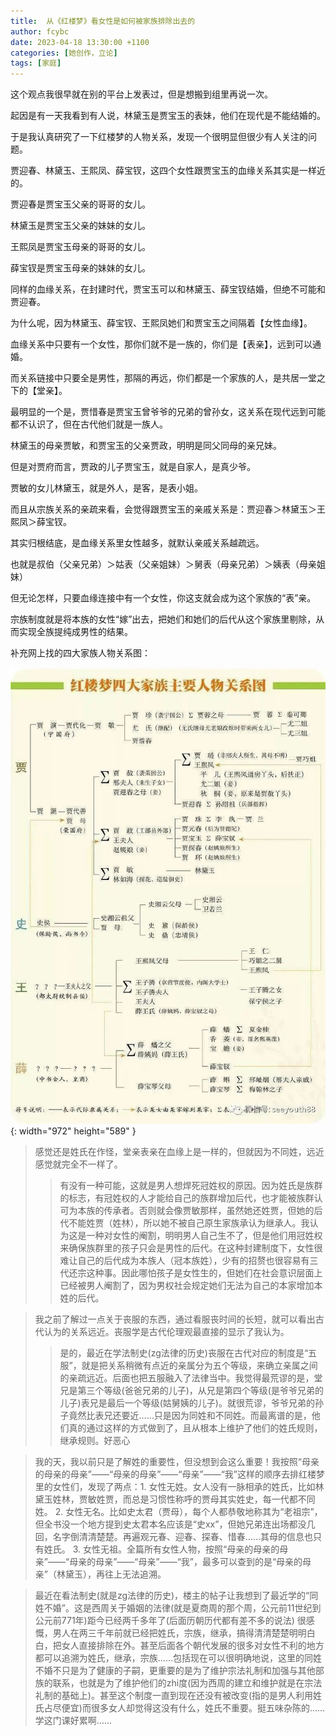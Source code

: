 ```yaml
---
title:  从《红楼梦》看女性是如何被家族排除出去的
author: fcybc
date: 2023-04-18 13:30:00 +1100
categories: [她创作，立论]
tags: [家庭]
---
```


这个观点我很早就在别的平台上发表过，但是想搬到组里再说一次。

起因是有一天我看到有人说，林黛玉是贾宝玉的表妹，他们在现代是不能结婚的。

于是我认真研究了一下红楼梦的人物关系，发现一个很明显但很少有人关注的问题。

贾迎春、林黛玉、王熙凤、薛宝钗，这四个女性跟贾宝玉的血缘关系其实是一样近的。

贾迎春是贾宝玉父亲的哥哥的女儿。

林黛玉是贾宝玉父亲的妹妹的女儿。

王熙凤是贾宝玉母亲的哥哥的女儿。

薛宝钗是贾宝玉母亲的妹妹的女儿。

同样的血缘关系，在封建时代，贾宝玉可以和林黛玉、薛宝钗结婚，但绝不可能和贾迎春。

为什么呢，因为林黛玉、薛宝钗、王熙凤她们和贾宝玉之间隔着【女性血缘】。

血缘关系中只要有一个女性，那你们就不是一族的，你们是【表亲】，远到可以通婚。

而关系链接中只要全是男性，那隔的再远，你们都是一个家族的人，是共居一堂之下的【堂亲】。

最明显的一个是，贾惜春是贾宝玉曾爷爷的兄弟的曾孙女，这关系在现代远到可能都不认识了，但在古代他们就是一族人。

林黛玉的母亲贾敏，和贾宝玉的父亲贾政，明明是同父同母的亲兄妹。

但是对贾府而言，贾政的儿子贾宝玉，就是自家人，是真少爷。

贾敏的女儿林黛玉，就是外人，是客，是表小姐。

而且从宗族关系的亲疏来看，会觉得跟贾宝玉的亲戚关系是：贾迎春＞林黛玉＞王熙凤＞薛宝钗。

其实归根结底，是血缘关系里女性越多，就默认亲戚关系越疏远。

也就是叔伯（父亲兄弟）＞姑表（父亲姐妹）＞舅表（母亲兄弟）＞姨表（母亲姐妹）

但无论怎样，只要血缘连接中有一个女性，你这支就会成为这个家族的“表”亲。

宗族制度就是将本族的女性“嫁”出去，把她们和她们的后代从这个家族里剔除，从而实现全族提纯成男性的结果。

补充网上找的四大家族人物关系图：

![photo](/assets/img/20230418/hc.jpg){: width="972" height="589" }

> 感觉还是姓氏在作怪，堂亲表亲在血缘上是一样的，但就因为不同姓，远近感觉就完全不一样了。
>> 有没有一种可能，这就是男人想焊死冠姓权的原因。因为姓氏是族群的标志，有冠姓权的人才能给自己的族群增加后代，也才能被族群认可为本族的传承者。否则就会像贾敏那样，虽然她还姓贾，但她的后代不能姓贾（姓林），所以她不被自己原生家族承认为继承人。我认为这是一种对女性的阉割，明明男人自己生不了，但是他们用冠姓权来确保族群里的孩子只会是男性的后代。在这种封建制度下，女性很难让自己的后代成为本族人（冠本族姓），少有的招赘也很容易有三代还宗这种事。因此哪怕孩子是女性生的，但她们在社会意识层面上已经被男人阉割了，因为男权社会规定她们无法为自己的本家增加本姓的后代。


> 我之前了解过一点关于丧服的东西，通过看服丧时间的长短，就可以看出古代认为的关系远近。丧服学是古代伦理观最直接的显示了我认为。
>> 是的，最近在学法制史(zg法律的历史)丧服在古代对应的制度是“五服”，就是把关系稍微有点近的亲属分为五个等级，来确立亲属之间的亲疏远近。后面也把五服融入了法律当中。我觉得最荒谬的是，堂兄是第三个等级(爸爸兄弟的儿子)，从兄是第四个等级(是爷爷兄弟的儿子)表兄是最后一个等级(姑舅姨的儿子)。就很荒谬，爷爷兄弟的孙子竟然比表兄还要近……只是因为同姓和不同姓。而最离谱的是，他们真的通过这样的方式做到了，且从根本上维护了他们的姓氏规则，继承规则。好恶心

> 我的天，我以前只是了解姓的重要性，但没想到会这么重要！我按照“母亲的母亲的母亲”——“母亲的母亲”——“母亲”——“我”这样的顺序去排红楼梦里的女性们，发现了两点：1. 女性无姓。女人没有一脉相承的姓氏，比如林黛玉姓林，贾敏姓贾，而总是习惯性称呼的贾母其实姓史，每一代都不同姓。 2. 女性无名。比如史太君（贾母），每个人都恭敬地称其为“老祖宗”，但全书没一个地方提到史太君本名应该是“史xx”，但她兄弟连出场都没几回，名字倒清清楚楚。再遍观元春、迎春、探春、惜春……其母的信息也只有姓氏。 3. 女性无祖。全篇所有女性人物，按照“母亲的母亲的母亲”——“母亲的母亲”——“母亲”——“我”，最多可以查到的是“母亲的母亲”（林黛玉），再往上无法追溯。

> 最近在看法制史(就是zg法律的历史)，楼主的帖子让我想到了最近学的“同姓不婚”。这是西周关于婚姻的法律(就是夏商周的那个周，公元前11世纪到公元前771年)距今已经两千多年了(后面历朝历代都有差不多的说法) 很感慨，男人在两三千年前就已经把姓氏，宗族，继承，搞得清清楚楚明明白白，把女人直接排除在外。甚至后面各个朝代发展的很多对女性不利的地方都可以追溯为姓氏，继承，宗族……包括现在可以很明确地说，这里的同姓不婚不只是为了健康的子嗣，更重要的是为了维护宗法礼制和加强与其他部族的联系，也就是为了维护他们的zhi度(因为西周的建立和维护就是在宗法礼制的基础上)。甚至这个制度一直到现在还没有被改变(指的是男人利用姓氏占尽便宜)而很多女人却觉得这没有什么，姓氏不重要。挺五味杂陈的……学这门课好累啊……


